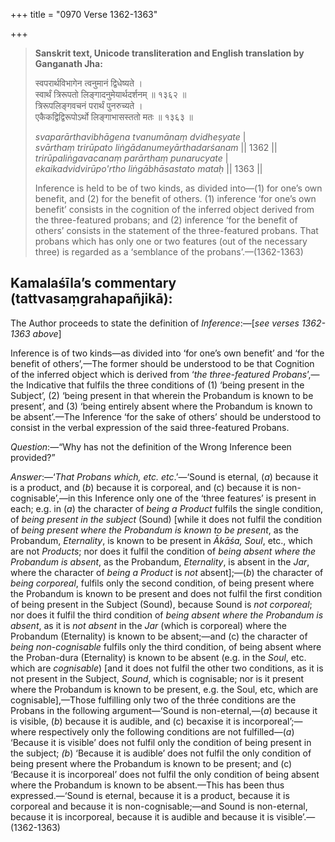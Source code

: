 +++
title = "0970 Verse 1362-1363"

+++
> **Sanskrit text, Unicode transliteration and English translation by Ganganath Jha:** 
>
> स्वपरार्थविभागेन त्वनुमानं द्विधेष्यते ।  
> स्वार्थं त्रिरूपतो लिङ्गादनुमेयार्थदर्शनम् ॥ १३६२ ॥  
> त्रिरूपलिङ्गवचनं परार्थं पुनरुच्यते ।  
> एकैकद्विद्विरूपोऽर्थो लिङ्गाभासस्ततो मतः ॥ १३६३ ॥ 
>
> *svaparārthavibhāgena tvanumānaṃ dvidheṣyate* \|  
> *svārthaṃ trirūpato liṅgādanumeyārthadarśanam* \|\| 1362 \|\|  
> *trirūpaliṅgavacanaṃ parārthaṃ punarucyate* \|  
> *ekaikadvidvirūpo'rtho liṅgābhāsastato mataḥ* \|\| 1363 \|\| 
>
> Inference is held to be of two kinds, as divided into—(1) for one’s own benefit, and (2) for the benefit of others. (1) inference ‘for one’s own benefit’ consists in the cognition of the inferred object derived from the three-featured probans; and (2) inference ‘for the benefit of others’ consists in the statement of the three-featured probans. That probans which has only one or two features (out of the necessary three) is regarded as a ‘semblance of the probans’.—(1362-1363)



## Kamalaśīla’s commentary (tattvasaṃgrahapañjikā):

The Author proceeds to state the definition of *Inference*:—[*see verses 1362-1363 above*]

Inference is of two kinds—as divided into ‘for one’s own benefit’ and ‘for the benefit of others’,—The former should be understood to be that Cognition of the inferred object which is derived from ‘*the three-featured Probans*’,—the Indicative that fulfils the three conditions of (1) ‘being present in the Subject’, (2) ‘being present in that wherein the Probandum is known to be present’, and (3) ‘being entirely absent where the Probandum is known to be absent’.—The Inference ‘for the sake of others’ should be understood to consist in the verbal expression of the said three-featured Probans.

*Question*:—“Why has not the definition of the Wrong Inference been provided?”

*Answer*:—‘*That Probans which, etc. etc*.’—‘Sound is eternal, (*a*) because it is a product, and (*b*) because it is corporeal, and (c) because it is non-cognisable’,—in this Inference only one of the ‘three features’ is present in each; e.g. in (*a*) the character of *being a Product* fulfils the single condition, of *being present in the subject* (Sound) [while it does not fulfil the condition of *being present where the Probandum is known to be present*, as the Probandum, *Eternality*, is known to be present in *Ākāśa, Soul*, etc., which are not *Products*; nor does it fulfil the condition of *being absent where the Probandum is absent*, as the Probandum, *Eternality*, is absent in the *Jar*, where the character of *being a Product* is *not* absent];—(*b*) the character of *being corporeal*, fulfils only the second condition, of being present where the Probandum is known to be present and does not fulfil the first condition of being present in the Subject (Sound), because Sound is *not corporeal*; nor does it fulfil the third condition of *being absent where the Probandum is absent*, as it is *not absent* in the *Jar* (which is corporeal) where the Probandum (Eternality) is known to be absent;—and (c) the character of *being non-cognisable* fulfils only the third condition, of being absent where the Proban-dura (Eternality) is known to be absent (e.g. in the *Soul*, etc. which are *cognisable*) [and it does not fulfil the other two conditions, as it is not present in the Subject, *Sound*, which is cognisable; nor is it present where the Probandum is known to be present, e.g. the Soul, etc, which are cognisable],—Those fulfilling only two of the thrée conditions are the Probans in the following argument—‘Sound is non-eternal,—(*a*) because it is visible, (*b*) because it is audible, and (c) becaxise it is incorporeal’;—where respectively only the following conditions are not fulfilled—(*a*) ‘Because it is visible’ does not fulfil only the condition of being present in the subject; *(b*) ‘Because it is audible’ does not fulfil the only condition of being present where the Probandum is known to be present; and (c) ‘Because it is incorporeal’ does not fulfil the only condition of being absent where the Probandum is known to be absent.—This has been thus expressed.—‘Sound is eternal, because it is a product, because it is corporeal and because it is non-cognisable;—and Sound is non-eternal, because it is incorporeal, because it is audible and because it is visible’.—(1362-1363)



